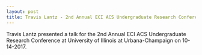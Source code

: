 ```yaml
---
layout: post
title: Travis Lantz - 2nd Annual ECI ACS Undergraduate Research Conference
---
```

Travis Lantz presented a talk for the 2nd Annual ECI ACS Undergraduate Research Conference at University of Illinois at Urbana-Champaign on 10-14-2017.
